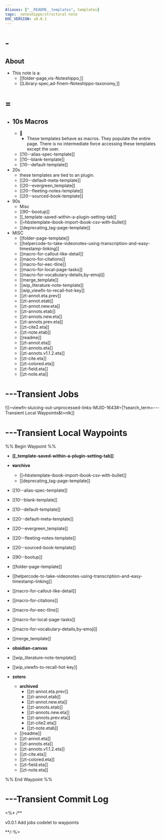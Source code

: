```yaml
---
Aliases: ["__README__templates", templates]
tags: _noteshippo/structural-note
DOC_VERSION: v0.0.1
---
```


# -

## About
* This note is a:
  *  [[folder-page,vis-Noteshippo,]] 
  * [[Library-spec,ad-finem-Noteshippo-taxonomy,]]

# = 

* ## 10s Macros
  * 💁
    * These templates behave as macros. They populate the entire page. There is no intermediate force accessing these templates except the user.
  * [[10--alias-spec-template]]
  * [[10--blank-template]]
  * [[10--default-template]]
* 20s
  * these templates are tied to an plugin. 
  * [[20--default-meta-template]]
  * [[20--evergreen_template]]
  * [[20--fleeting-notes-template]]
  * [[20--sourced-book-template]]
* 90s 
  * Misc
  * [[90--bootup]]
  * [[_template-saved-within-a-plugin-setting-tab]]
  * [[💀hbstemplate-ibook-import-ibook-csv-with-bullet]]
  * [[deprecating_tag-page-template]]
* MISC
  * [[folder-page-template]]
  * [[helpercode-to-take-videonotes-using-transcription-and-easy-timestamp-linking]]
  * [[macro-for-callout-like-detail]]
  * [[macro-for-citations]]
  * [[macro-for-eec-tline]]
  * [[macro-for-local-page-tasks]]
  * [[macro-for-vocabulary-details,by-emoji]]
  * [[merge_template]]
  * [[wip_literature-note-template]]
  * [[wip_viewfn-to-recall-hot-key]]
  * [[zt-annot.eta.prev]]
  * [[zt-annot.etab]]
  * [[zt-annot.new.eta]]
  * [[zt-annots.etab]]
  * [[zt-annots.new.eta]]
  * [[zt-annots.prev.eta]]
  * [[zt-cite2.eta]]
  * [[zt-note.etab]]
  * [[readme]]
  * [[zt-annot.eta]]
  * [[zt-annots.eta]]
  * [[zt-annots.v1.1.2.eta]]
  * [[zt-cite.eta]]
  * [[zt-colored.eta]]
  * [[zt-field.eta]]
  * [[zt-note.eta]]
# ---Transient Jobs

![[~viewfn-sluicing-out-unprocessed-links-MUID-1643#=|?search_term=---Transient Local Waypoints&t=nlk]]

# ---Transient Local Waypoints

%% Begin Waypoint %%
- **[[_template-saved-within-a-plugin-setting-tab]]**
- **💀archive**
	- [[💀hbstemplate-ibook-import-ibook-csv-with-bullet]]
	- [[deprecating_tag-page-template]]
- [[10--alias-spec-template]]
- [[10--blank-template]]
- [[10--default-template]]
- [[20--default-meta-template]]
- [[20--evergreen_template]]
- [[20--fleeting-notes-template]]
- [[20--sourced-book-template]]
- [[90--bootup]]
- [[folder-page-template]]
- [[helpercode-to-take-videonotes-using-transcription-and-easy-timestamp-linking]]
- [[macro-for-callout-like-detail]]
- [[macro-for-citations]]
- [[macro-for-eec-tline]]
- [[macro-for-local-page-tasks]]
- [[macro-for-vocabulary-details,by-emoji]]
- [[merge_template]]
- **obsidian-canvas**

- [[wip_literature-note-template]]
- [[wip_viewfn-to-recall-hot-key]]
- **zotero**
	- **archived**
		- [[zt-annot.eta.prev]]
		- [[zt-annot.etab]]
		- [[zt-annot.new.eta]]
		- [[zt-annots.etab]]
		- [[zt-annots.new.eta]]
		- [[zt-annots.prev.eta]]
		- [[zt-cite2.eta]]
		- [[zt-note.etab]]
	- [[readme]]
	- [[zt-annot.eta]]
	- [[zt-annots.eta]]
	- [[zt-annots.v1.1.2.eta]]
	- [[zt-cite.eta]]
	- [[zt-colored.eta]]
	- [[zt-field.eta]]
	- [[zt-note.eta]]

%% End Waypoint %%

# ---Transient Commit Log

<%* /**

v0.0.1 Add jobs codelet to waypoints

**/-%>